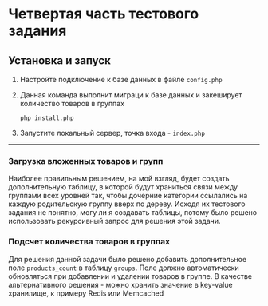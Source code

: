 # Четвертая часть тестового задания

## Установка и запуск

1. Настройте подключение к базе данных в файле `config.php`

2. Данная команда выполнит миграци к базе данных 
и закеширует количество товаров в группах

    ```
    php install.php
    ```

3. Запустите локальный сервер, точка входа - `index.php`

---

### Загрузка вложенных товаров и групп

Наиболее правильным решением, на мой взгляд, 
будет создать дополнительную таблицу, в которой
будут храниться связи между группами всех уровней так,
чтобы дочерние категории ссылались на каждую родительскую
группу вверх по дереву. Исходя их тестового задания
не понятно, могу ли я создавать таблицы, потому
было решено использовать рекурсивный запрос для решения
этой задачи.

### Подсчет количества товаров в группах

Для решения данной задачи было решено добавить
дополнительное поле `products_count` в таблицу `groups`.
Поле должно автоматически обновляться при добавлении
и удалении товаров в группе. В качестве альтернативного
решения - можно хранить значение в key-value хранилище,
к примеру Redis или Memcached
